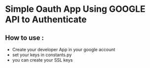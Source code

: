 # Simple Oauth App Using GOOGLE API to Authenticate

## How to use :

- Create your developer App in your google account
- set your keys in constants.py
- you can create your SSL keys